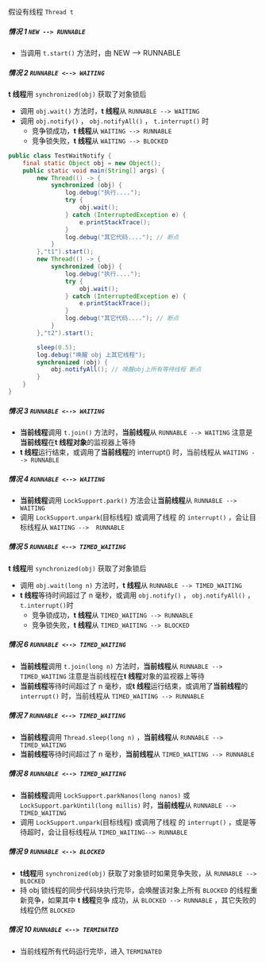 假设有线程 `Thread t`

##### 情况 1 `NEW --> RUNNABLE`
- 当调用 `t.start()` 方法时，由 NEW --> RUNNABLE


##### 情况 2 `RUNNABLE <--> WAITING`
**t 线程**用 `synchronized(obj)` 获取了对象锁后

- 调用 `obj.wait()` 方法时，**t 线程**从 `RUNNABLE --> WAITING`
- 调用 `obj.notify()` ， `obj.notifyAll()` ， `t.interrupt()` 时
    - 竞争锁成功，**t 线程**从 `WAITING --> RUNNABLE`
    - 竞争锁失败，**t 线程**从 `WAITING --> BLOCKED`

```java
public class TestWaitNotify {
    final static Object obj = new Object();
    public static void main(String[] args) {
        new Thread(() -> {
            synchronized (obj) {
                log.debug("执行....");
                try {
                    obj.wait();
                } catch (InterruptedException e) {
                    e.printStackTrace();
                }
                log.debug("其它代码...."); // 断点
            }
        },"t1").start();
        new Thread(() -> {
            synchronized (obj) {
                log.debug("执行....");
                try {
                    obj.wait();
                } catch (InterruptedException e) {
                    e.printStackTrace();
                }
                log.debug("其它代码...."); // 断点
            }
        },"t2").start();

        sleep(0.5);
        log.debug("唤醒 obj 上其它线程");
        synchronized (obj) {
            obj.notifyAll(); // 唤醒obj上所有等待线程 断点
        }
    }
}
```

##### 情况 3 `RUNNABLE <--> WAITING`
- **当前线程**调用 `t.join()` 方法时，**当前线程**从 `RUNNABLE --> WAITING` 注意是**当前线程**在**t 线程对象**的监视器上等待
- **t 线程**运行结束，或调用了**当前线程**的 interrupt() 时，当前线程从 `WAITING --> RUNNABLE`


##### 情况 4 `RUNNABLE <--> WAITING`
- **当前线程**调用 `LockSupport.park()` 方法会让**当前线程**从 `RUNNABLE --> WAITING`
- 调用 `LockSupport.unpark`(目标线程) 或调用了线程 的 `interrupt()` ，会让目标线程从 `WAITING -->  RUNNABLE`


##### 情况 5 `RUNNABLE <--> TIMED_WAITING`
**t 线程**用 `synchronized(obj)` 获取了对象锁后

- 调用 `obj.wait(long n)` 方法时，**t 线程**从 `RUNNABLE --> TIMED_WAITING`
- **t 线程**等待时间超过了 n 毫秒，或调用 `obj.notify()` ， `obj.notifyAll()` ，` t.interrupt() `时
    - 竞争锁成功，**t 线程**从 `TIMED_WAITING --> RUNNABLE`
    - 竞争锁失败，**t 线程**从 `TIMED_WAITING --> BLOCKED`


##### 情况 6 `RUNNABLE <--> TIMED_WAITING`
- **当前线程**调用 `t.join(long n)` 方法时，**当前线程**从 `RUNNABLE --> TIMED_WAITING` 注意是当前线程在**t 线程**对象的监视器上等待
- **当前线程**等待时间超过了 n 毫秒，或**t 线程**运行结束，或调用了**当前线程**的 `interrupt()` 时，当前线程从 `TIMED_WAITING --> RUNNABLE`


##### 情况 7 `RUNNABLE <--> TIMED_WAITING`
- **当前线程**调用 `Thread.sleep(long n)` ，**当前线程**从 `RUNNABLE --> TIMED_WAITING`
- **当前线程**等待时间超过了 n 毫秒，**当前线程**从 `TIMED_WAITING --> RUNNABLE`


##### 情况 8 `RUNNABLE <--> TIMED_WAITING`
- **当前线程**调用 `LockSupport.parkNanos(long nanos)` 或 `LockSupport.parkUntil(long millis)` 时，**当前线程**从 `RUNNABLE --> TIMED_WAITING `
- 调用 `LockSupport.unpark`(目标线程) 或调用了线程 的 `interrupt()` ，或是等待超时，会让目标线程从 `TIMED_WAITING--> RUNNABLE`


##### 情况 9 `RUNNABLE <--> BLOCKED`
- **t线程**用 `synchronized(obj)` 获取了对象锁时如果竞争失败，从 `RUNNABLE --> BLOCKED`
- 持 obj 锁线程的同步代码块执行完毕，会唤醒该对象上所有 `BLOCKED` 的线程重新竞争，如果其中 **t 线程**竞争 成功，从 `BLOCKED --> RUNNABLE` ，其它失败的线程仍然 `BLOCKED`


##### 情况 10 `RUNNABLE <--> TERMINATED`
- 当前线程所有代码运行完毕，进入 `TERMINATED`